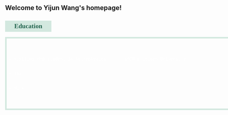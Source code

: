 ## Welcome to Yijun Wang's homepage!

<html>

<head>
<style>
#myEdu {
  width: 140px;
  background-color: #d3e8df;
  padding: 6px;
  text-align: center;
  color: #23644e;
  font-family: COPPERPLATE;
}
</style>
</head>

<style>
div {
  width:800px;
  color: white;
  border: 5px solid #d3e8df;
}
</style>
<body>

<h2 id="myEdu">Education</h2>
<div>
<pre>
<ul>
  <li>Visiting PhD student in Astrophysics       SRON &amp; Leiden University</li>
  <li>Tea</li>
  <li>Milk</li>
</ul>
</pre>
</div>

</body>
</html>
